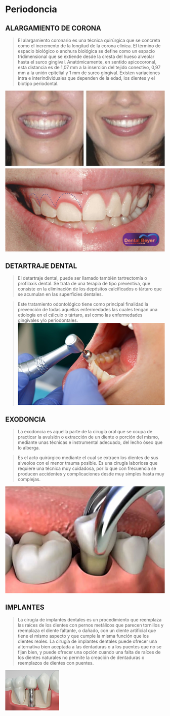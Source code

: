 # Periodoncia  
## ALARGAMIENTO DE CORONA
>El alargamiento coronario es una técnica quirúrgica que 
se concreta como el incremento de la longitud de la corona clínica. El término 
de espacio biológico o anchura biológica se define como un espacio tridimensional 
que se extiende desde la cresta del hueso alveolar hasta el surco gingival. 
Anatómicamente, en sentido apicocoronal, esta distancia es de 1,07 mm a la 
inserción del tejido conectivo, 0,97 mm a la unión epitelial y 1 mm de surco 
gingival. Existen variaciones intra e interindividuales que dependen de la edad, 
los dientes y el biotipo periodontal.

![alargamiento](periodoncia/alargamientodecorona.jpg)

## DETARTRAJE DENTAL
>El detartraje dental, puede ser llamado también tartrectomía 
o profilaxis dental. Se trata de una terapia de tipo preventiva, que consiste en 
la eliminación de los depósitos calcificados o tártaro que se acumulan en las 
superficies dentales.  

>Este tratamiento odontológico tiene como principal finalidad la prevención de 
todas aquellas enfermedades las cuales tengan una etiología en el cálculo o 
tártaro, así como las enfermedades gingivales y/o periodontales. 
![detartraje](periodoncia/detartraje-dental.jpg)

## EXODONCIA
>La exodoncia es aquella parte de la cirugía 
oral que se ocupa de practicar la avulsión o extracción de un diente o porción del
mismo, mediante unas técnicas e instrumental adecuado, del lecho óseo que lo 
alberga.

>Es el acto quirúrgico mediante el cual se extraen los dientes de sus alveolos con 
el menor trauma posible. Es una cirugía laboriosa que requiere una técnica muy 
cuidadosa, por lo que con frecuencia se producen accidentes y complicaciones 
desde muy simples hasta muy complejas.

![exodoncia](periodoncia/exodoncia.jpg)

## IMPLANTES
>La cirugía de implantes dentales es un procedimiento que reemplaza las 
raíces de los dientes con pernos metálicos que parecen tornillos y reemplaza el 
diente faltante, o dañado, con un diente artificial que tiene el mismo aspecto y 
que cumple la misma función que los dientes reales. La cirugía de implantes 
dentales puede ofrecer una alternativa bien aceptada a las dentaduras o a los 
puentes que no se fijan bien, y puede ofrecer una opción cuando una falta de 
raíces de los dientes naturales no permite la creación de dentaduras o reemplazos 
de dientes con puentes.

![implante](periodoncia/implante.jpg)
